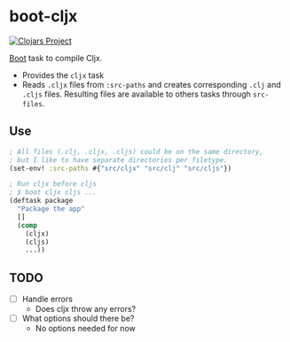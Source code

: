 # boot-cljx
[![Clojars Project](http://clojars.org/deraen/boot-cljx/latest-version.svg)](http://clojars.org/deraen/boot-cljx)

[Boot](https://github.com/boot-clj/boot) task to compile Cljx.

* Provides the `cljx` task
* Reads `.cljx` files from `:src-paths` and creates corresponding `.clj`
and `.cljs` files. Resulting files are available to others tasks through
`src-files`.

## Use

```clojure
; All files (.clj, .cljx, .cljs) could be on the same directory,
; but I like to have separate directories per filetype.
(set-env! :src-paths #{"src/cljx" "src/clj" "src/cljs"})

; Run cljx before cljs
; $ boot cljx cljs ...
(deftask package
  "Package the app"
  []
  (comp
    (cljx)
    (cljs)
    ...))
```

## TODO

- [ ] Handle errors
  - Does cljx throw any errors?
- [ ] What options should there be?
  - No options needed for now
